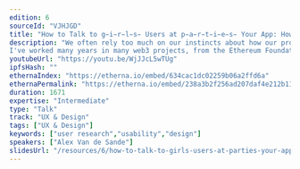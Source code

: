 ```yaml
---
edition: 6
sourceId: "VJHJGD"
title: "How to Talk to g̵i̵r̵l̵s̵ Users at p̵a̵r̵t̵i̵e̵s̵ Your App: How to Do User Research in a Remote Environment"
description: "We often rely too much on our instincts about how our product work or prior knowledge on how it should be read. More often than not, we are wrong. Newcomers will always use your app in the \"wrong\" manner and talking to them will reveal many ways in which you can improve your product.
I've worked many years in many web3 projects, from the Ethereum Foundation Wallet, to ENS and specially a full year at the Defi protocol Balancer as a User Researcher. I would love to share what I've learned."
youtubeUrl: "https://youtu.be/WjJJcL5wTUg"
ipfsHash: ""
ethernaIndex: "https://etherna.io/embed/634cac1dc02259b06a2ffd6a"
ethernaPermalink: "https://etherna.io/embed/238a3b2f256ad207daf4e212b112c0b5e1b7698caa241d5ecc6867aa587bc3d6"
duration: 1671
expertise: "Intermediate"
type: "Talk"
track: "UX & Design"
tags: ["UX & Design"]
keywords: ["user research","usability","design"]
speakers: ["Alex Van de Sande"]
slidesUrl: "/resources/6/how-to-talk-to-girls-users-at-parties-your-app-how-to-do-user-research-in-a-remote-environment.pdf"
---
```


